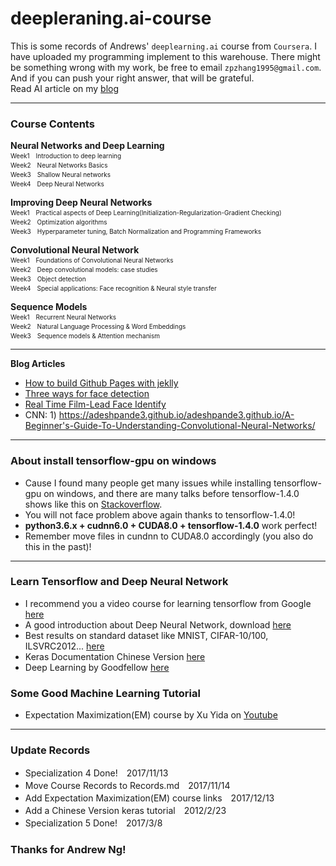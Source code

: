 # deepleraning.ai-course
This is some records of Andrews' `deeplearning.ai` course from `Coursera`. I have uploaded my programming implement to this warehouse. There might be something wrong with my work, be free to email `zpzhang1995@gmail.com`. And if you can push your right answer, that will be grateful.<br/>
Read AI article on my [blog](https://judasdie.github.io/)

------
### Course Contents
**Neural Networks and Deep Learning**  
<font size=1>Week1　Introduction to deep learning</font>  
<font size=1>Week2　Neural Networks Basics</font>   
<font size=1>Week3　Shallow Neural networks</font>   
<font size=1>Week4　Deep Neural Networks</font>   

**Improving Deep Neural Networks**  
<font size=1>Week1　Practical aspects of Deep Learning(Initialization-Regularization-Gradient Checking)</font>  
<font size=1>Week2　Optimization algorithms</font>  
<font size=1>Week3　Hyperparameter tuning, Batch Normalization and Programming Frameworks</font>  

**Convolutional Neural Network**  
<font size=1>Week1　Foundations of Convolutional Neural Networks</font>  
<font size=1>Week2　Deep convolutional models: case studies</font>  
<font size=1>Week3　Object detection</font>  
<font size=1>Week4　Special applications: Face recognition & Neural style transfer</font>  
   
**Sequence Models**  
<font size=1>Week1　Recurrent Neural Networks</font>  
<font size=1>Week2　Natural Language Processing & Word Embeddings</font>  
<font size=1>Week3　Sequence models & Attention mechanism</font>  
   
------
**Blog Articles**  
- [How to build Github Pages with jeklly](https://judasdie.github.io/2018/04/use-jeklly-build-githubpages/)
- [Three ways for face detection](https://judasdie.github.io/2018/04/three-ways-for-face-detection/)
- [Real Time Film-Lead Face Identify](https://judasdie.github.io/2018/04/real-time-film-lead-face-identify/)
- CNN: 1) https://adeshpande3.github.io/adeshpande3.github.io/A-Beginner's-Guide-To-Understanding-Convolutional-Neural-Networks/

------

### About install tensorflow-gpu on windows
- Cause I found many people get many issues while installing tensorflow-gpu on windows, and there are many talks before tensorflow-1.4.0 shows like this on [Stackoverflow](https://stackoverflow.com/questions/42011070/on-windows-running-import-tensorflow-generates-no-module-named-pywrap-tenso).   
- You will not face problem above again thanks to tensorflow-1.4.0!  
-  **python3.6.x + cudnn6.0 + CUDA8.0 + tensorflow-1.4.0** work perfect!
- Remember move files in cundnn to CUDA8.0 accordingly (you also do this in the past)!

-----
### Learn Tensorflow and Deep Neural Network
- I recommend you a video course for learning tensorflow from Google [here](http://pan.baidu.com/s/1ge2xPuF)
- A good introduction about Deep Neural Network, download [here](http://pan.baidu.com/s/1c1FviBA) <br/>
- Best results on standard dataset like MNIST, CIFAR-10/100, ILSVRC2012... [here](http://rodrigob.github.io/are_we_there_yet/build/)<br/>
- Keras Documentation Chinese Version [here](https://pan.baidu.com/s/1dGsZPRj)<br/>
- Deep Learning by Goodfellow [here](https://pan.baidu.com/s/1sm0dvBn)
### Some Good Machine Learning Tutorial
- Expectation Maximization(EM) course by Xu Yida on [Youtube](https://www.youtube.com/watch?v=Bq5s80ZCmC0&list=PLyAft-JyjIYpno8IfZZS0mnxD5TYZ6BIc)<br/>

-----
### Update Records
- Specialization 4 Done!　2017/11/13
- Move Course Records to Records.md　2017/11/14
- Add Expectation Maximization(EM) course links　2017/12/13
- Add a Chinese Version keras tutorial　2012/2/23
- Specialization 5 Done!　2017/3/8


### Thanks for Andrew Ng!
